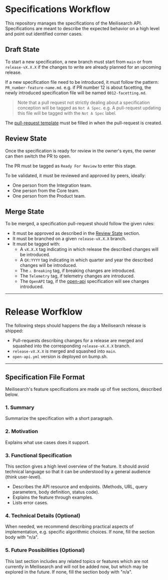 # Specifications Workflow

This repository manages the specifications of the Meilisearch API. Specifications are meant to describe the expected behavior on a high level and point out identified corner cases.

## Draft State

To start a new specification, a new branch must start from `main` or from `release-vX.X.X` if the changes to write are already planned for an upcoming release.

If a new specification file need to be introduced, it must follow the pattern: `PR_number-feature-name.md`. e.g. if PR number 12 is about facetting, the newly introduced specification file will be named `0012-facetting.md`.

> Note that a pull request not strictly dealing about a specification conception will be tagged as `Not A Spec`. e.g. A pull-request updating this file will be tagged with the `Not A Spec` label.

The [pull-request template](pull_request_template.md) must be filled in when the pull-request is created.

## Review State

Once the specification is ready for review in the owner's eyes, the owner can then switch the PR to open.

The PR must be tagged as `Ready For Review` to enter this stage.

To be validated, it must be reviewed and approved by peers, ideally:

- One person from the Integration team.
- One person from the Core team.
- One person from the Product team.

## Merge State

To be merged, a specification pull-request should follow the given rules:

- It must be approved as described in the [Review State](#review-state) section.
- It must be branched on a given `release-vX.X.X` branch.
- It must be tagged with:
  - A `vX.X.X` tag indicating in which release the described changes will be introduced.
  - A `QX:YYYY` tag indicating in which quarter and year the described changes will be introduced.
  - The `⚠ Breaking` tag, if breaking changes are introduced.
  - The `Telemetry` tag, if telemetry changes are introduced.
  - The `OpenAPI` tag, if the [open-api](open-api.yaml) specification will see changes introduced.

---

# Release Worfklow

The following steps should happens the day a Meilisearch release is shipped:

- Pull-requests describing changes for a release are merged and squashed into the corresponding `release-vX.X.X` branch.
- `release-vX.X.X` is merged and squashed into `main`.
- `open-api.yml` version is deployed on bump.sh.

---

## Specification File Format

Meilisearch's feature specifications are made up of five sections, described below.

### 1. Summary

Summarize the specification with a short paragraph.

### 2. Motivation

Explains what use cases does it support.

### 3. Functional Specification

This section gives a high level overview of the feature. It should avoid technical language so that it can be understood by a general audience (think user-level).

- Describes the API resource and endpoints. (Methods, URL, query parameters, body definition, status code).
- Explains the feature through examples.
- Lists error cases.

### 4. Technical Details (Optional)

When needed, we recommend describing practical aspects of implementation, e.g. specific algorithmic choices. If none, fill the section body with "n/a".

### 5. Future Possibilities (Optional)

This last section includes any related topics or features which are not currently in Meilisearch and will not be added now, but which may be explored in the future. If none, fill the section body with "n/a".
